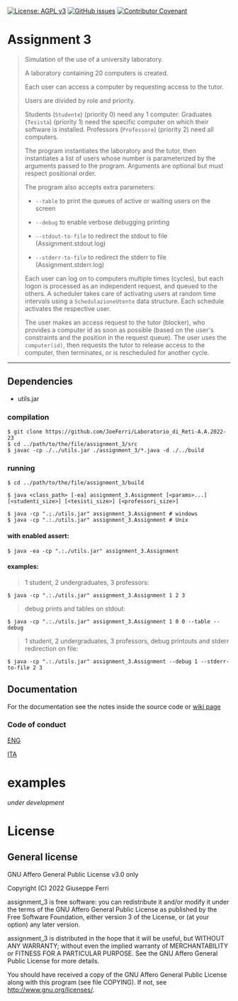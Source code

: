 [![License: AGPL v3](https://img.shields.io/badge/License-AGPL%20v3-blue.svg)](https://www.gnu.org/licenses/agpl-3.0)
[![GitHub issues](https://img.shields.io/github/issues/JoeFerri/Laboratorio_di_Reti-A.A.2022-23)](https://github.com/JoeFerri/Laboratorio_di_Reti-A.A.2022-23/issues)
[![Contributor Covenant](https://img.shields.io/badge/Contributor%20Covenant-2.0-4baaaa.svg)](code_of_conduct.md)

# Assignment 3

> Simulation of the use of a university laboratory.
>
> A laboratory containing 20 computers is created.
>
> Each user can access a computer by requesting access to the tutor.
>
> Users are divided by role and priority.
>
> Students (`Studente`) (priority 0) need any 1 computer.
> Graduates (`Tesista`) (priority 1) need the specific computer on which their software is installed.
> Professors (`Professore`) (priority 2) need all computers.
> 
> The program instantiates the laboratory and the tutor, then instantiates a list of users whose number is parameterized by the arguments passed to the program.
> Arguments are optional but must respect positional order.
>
> The program also accepts extra parameters:
> 
> - `--table`            to print the queues of active or waiting users on the screen
>
> - `--debug`            to enable verbose debugging printing
>
> - `--stdout-to-file`   to redirect the stdout to file (Assignment.stdout.log)
>
> - `--stderr-to-file`   to redirect the stderr to file (Assignment.stderr.log)
> 
> Each user can log on to computers multiple times (cycles), but each logon is processed as an independent request, and queued to the others.
> A scheduler takes care of activating users at random time intervals using a `SchedulazioneUtente` data structure.
> Each schedule activates the respective user.
>
> The user makes an access request to the tutor (blocker), who provides a computer id as soon as possible (based on the user's constraints and the position in the request queue).
> The user uses the `computer(id)`, then requests the tutor to release access to the computer, then terminates, or is rescheduled for another cycle.
---

## Dependencies
- utils.jar

### compilation
    $ git clone https://github.com/JoeFerri/Laboratorio_di_Reti-A.A.2022-23
    $ cd ../path/to/the/file/assignment_3/src
    $ javac -cp ./../utils.jar ./assignment_3/*.java -d ./../build

### running
    $ cd ../path/to/the/file/assignment_3/build

    $ java <class_path> [-ea] assignment_3.Assignment [<params>...] [<studenti_size>] [<tesisti_size>] [<professori_size>]

    $ java -cp ".;./utils.jar" assignment_3.Assignment # windows
    $ java -cp ".:./utils.jar" assignment_3.Assignment # Unix
#### with enabled assert:
    $ java -ea -cp ".:./utils.jar" assignment_3.Assignment
#### examples:
> 1 student, 2 undergraduates, 3 professors:

    $ java -cp ".:./utils.jar" assignment_3.Assignment 1 2 3

> debug prints and tables on stdout:

    $ java -cp ".:./utils.jar" assignment_3.Assignment 1 0 0 --table --debug

> 1 student, 2 undergraduates, 3 professors, debug printouts and stderr redirection on file:

    $ java -cp ".:./utils.jar" assignment_3.Assignment --debug 1 --stderr-to-file 2 3

## Documentation
For the documentation see the notes inside the source code or [wiki page](https://github.com/JoeFerri/Laboratorio_di_Reti-A.A.2022-23/wiki)

### Code of conduct
[ENG](code_of_conduct-eng.md)

[ITA](code_of_conduct-ita.md)

# examples
*under development*

# License 

## General license 

GNU Affero General Public License v3.0 only

  Copyright (C) 2022 Giuseppe Ferri

  assignment_3 is free software: you can redistribute it and/or modify
  it under the terms of the GNU Affero General Public License as
  published by the Free Software Foundation, either version 3 of the
  License, or (at your option) any later version.
  
  assignment_3 is distributed in the hope that it will be useful,
  but WITHOUT ANY WARRANTY; without even the implied warranty of
  MERCHANTABILITY or FITNESS FOR A PARTICULAR PURPOSE.  See the
  GNU Affero General Public License for more details.
  
  You should have received a copy of the GNU Affero General Public License
  along with this program (see file COPYING).  If not, see <http://www.gnu.org/licenses/>.
